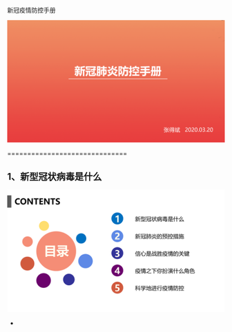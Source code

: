 ﻿新冠疫情防控手册

  ![新冠疫情防控手册](/images/2020040320000.png)
 
==============================
## 1、新型冠状病毒是什么

  ![新型冠状病毒是什么](/images/2020040320001.png)

+ 
